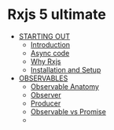 # Rxjs 5 ultimate

* [STARTING OUT]()
  * [Introduction](README.md)
  * [Async code](async-code.md)
  * [Why Rxjs](why-rxjs.md)
  * [Installation and Setup](installation-and-setup)
* [OBSERVABLES]()
  * [Observable Anatomy](observable-anatomy.md)
  * [Observer](observer.md)
  * [Producer](producer.md)
  * [Observable vs Promise](observable.md)
  * []()
